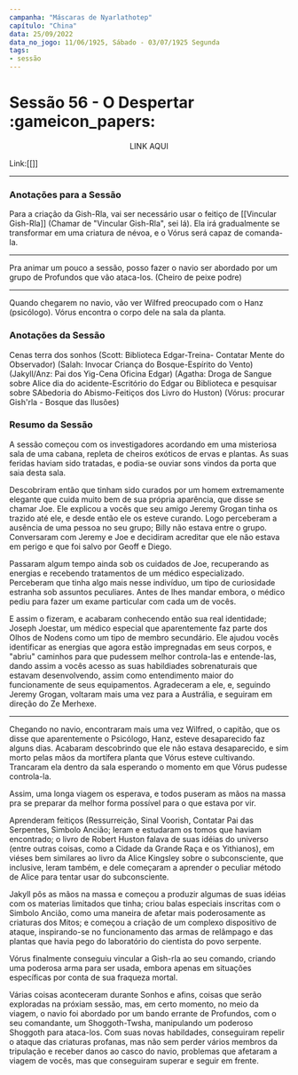```yaml
---
campanha: "Máscaras de Nyarlathotep"
capítulo: "China"
data: 25/09/2022
data_no_jogo: 11/06/1925, Sábado - 03/07/1925 Segunda
tags: 
- sessão
---
```

# Sessão 56 - O Despertar  :gameicon_papers:

<div align="center">LINK AQUI</div>

Link:[[]]

---
### Anotações para a Sessão
Para a criação da Gish-Rla, vai ser necessário usar o feitiço de [[Vincular Gish-Rla]] (Chamar de "Vincular Gish-Rla", sei lá). Ela irá gradualmente se transformar em uma criatura de névoa, e o Vórus será capaz de comanda-la.

---

Pra animar um pouco a sessão, posso fazer o navio ser abordado por um grupo de Profundos que vão ataca-los. (Cheiro de peixe podre)

---
Quando chegarem no navio, vão ver Wilfred preocupado com o Hanz (psicólogo). Vórus encontra o corpo dele na sala da planta.


### Anotações da Sessão
Cenas terra dos sonhos
(Scott: Biblioteca Edgar-Treina- Contatar Mente do Observador)
(Salah: Invocar Criança do Bosque-Espírito do Vento)
(Jakyll/Anz: Pai dos Yig-Cena Oficina Edgar)
(Agatha: Droga de Sangue sobre Alice dia do acidente-Escritório do Edgar ou Biblioteca e pesquisar sobre SAbedoria do Abismo-Feitiços dos Livro do Huston)
(Vórus: procurar Gish'rla - Bosque das Ilusões)

### Resumo da Sessão
A sessão começou com os investigadores acordando em uma misteriosa sala de uma cabana, repleta de cheiros exóticos de ervas e plantas. As suas feridas haviam sido tratadas, e podia-se ouviar sons vindos da porta que saia desta sala.

Descobriram então que tinham sido curados por um homem extremamente elegante que cuida muito bem de sua própria aparência, que disse se chamar Joe. Ele explicou a vocês que seu amigo Jeremy Grogan tinha os trazido até ele, e desde então ele os esteve curando. Logo perceberam a ausência de uma pessoa no seu grupo; Billy não estava entre o grupo. Conversaram com Jeremy e Joe e decidiram acreditar que ele não estava em perigo e que foi salvo por Geoff e Diego.

Passaram algum tempo ainda sob os cuidados de Joe, recuperando as energias e recebendo tratamentos de um médico especializado. Perceberam que tinha algo mais nesse indivíduo, um tipo de curiosidade estranha sob assuntos peculiares. Antes de lhes mandar embora, o médico pediu para fazer um exame particular com cada um de vocês.

E assim o fizeram, e acabaram conhecendo então sua real identidade; Joseph Joestar, um médico especial que aparentemente faz parte dos Olhos de Nodens como um tipo de membro secundário. Ele ajudou vocês identificar as energias que agora estão impregnadas em seus corpos, e "abriu" caminhos para que pudessem melhor controla-las e entende-las, dando assim a vocês acesso as suas habildiades sobrenaturais que estavam desenvolvendo, assim como entendimento maior do funcionamente de seus equipamentos. Agradeceram a ele, e, seguindo Jeremy Grogan, voltaram mais uma vez para a Austrália, e seguiram em direção do Ze Merhexe.

---

Chegando no navio, encontraram mais uma vez Wilfred, o capitão, que os disse que aparentemente o Psicólogo, Hanz, esteve desaparecido faz alguns dias. Acabaram descobrindo que ele não estava desaparecido, e sim morto pelas mãos da mortífera planta que Vórus esteve cultivando. Trancaram ela dentro da sala esperando o momento em que Vórus pudesse controla-la.

Assim, uma longa viagem os esperava, e todos puseram as mãos na massa pra se preparar da melhor forma possível para o que estava por vir.

Aprenderam feitiços (Ressurreição, Sinal Voorish, Contatar Pai das Serpentes, Simbolo Ancião; leram e estudaram os tomos que haviam encontrado; o livro de Robert Huston falava de suas idéias do universo (entre outras coisas, como a Cidade da Grande Raça e os Yithianos), em viéses bem similares ao livro da Alice Kingsley sobre o subconsciente, que inclusive, leram também, e dele começaram a aprender o peculiar método de Alice para tentar usar do subconsciente. 

Jakyll pôs as mãos na massa e começou a produzir algumas de suas idéias com os materias limitados que tinha; criou balas especiais inscritas com o Simbolo Ancião, como uma maneira de afetar mais poderosamente as criaturas dos Mitos; e começou a criação de um complexo dispositivo de ataque, inspirando-se no funcionamento das armas de relâmpago e das plantas que havia pego do laboratório do cientista do povo serpente.

Vórus finalmente conseguiu vincular a Gish-rla ao seu comando, criando uma poderosa arma para ser usada, embora apenas em situações específicas por conta de sua fraqueza mortal.

Várias coisas aconteceram durante Sonhos e afins, coisas que serão exploradas na próxiam sessão, mas, em certo momento, no meio da viagem, o navio foi abordado por um bando errante de Profundos, com o seu comandante, um Shoggoth-Twsha, manipulando um poderoso Shoggoth para ataca-los. Com suas novas habildades, conseguiram repelir o ataque das criaturas profanas, mas não sem perder vários membros da tripulação e receber danos ao casco do navio, problemas que afetaram a viagem de vocês, mas que conseguiram superar e seguir em frente.








